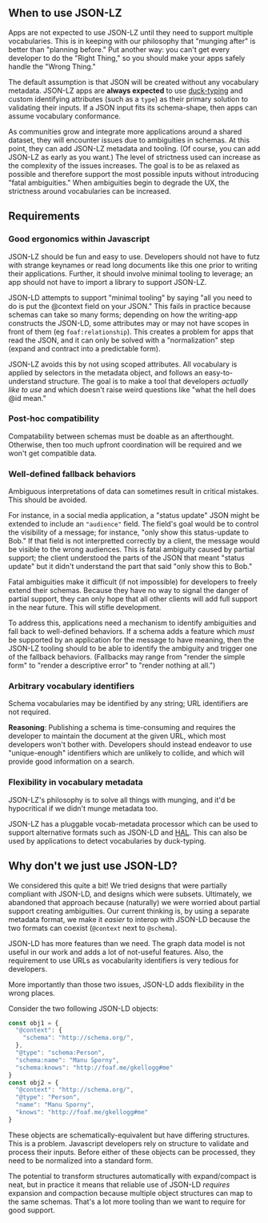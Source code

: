 
## When to use JSON-LZ

Apps are not expected to use JSON-LZ until they need to support multiple vocabularies. This is in keeping with our philosophy that "munging after" is better than "planning before." Put another way: you can't get every developer to do the "Right Thing," so you should make your apps safely handle the "Wrong Thing."

The default assumption is that JSON will be created without any vocabulary metadata. JSON-LZ apps are **always expected** to use [duck-typing](https://en.wikipedia.org/wiki/Duck_typing) and custom identifying attributes (such as a `type`) as their primary solution to validating their inputs. If a JSON input fits its schema-shape, then apps can assume vocabulary conformance.

As communities grow and integrate more applications around a shared dataset, they will encounter issues due to ambiguities in schemas. At this point, they can add JSON-LZ metadata and tooling. (Of course, you can add JSON-LZ as early as you want.) The level of strictness used can increase as the complexity of the issues increases. The goal is to be as relaxed as possible and therefore support the most possible inputs without introducing "fatal ambiguities." When ambiguities begin to degrade the UX, the strictness around vocabularies can be increased.


## Requirements

### Good ergonomics within Javascript

JSON-LZ should be fun and easy to use. Developers should not have to futz with strange keynames or read long documents like this one prior to writing their applications. Further, it should involve minimal tooling to leverage; an app should not have to import a library to support JSON-LZ.

JSON-LD attempts to support "minimal tooling" by saying "all you need to do is put the @context field on your JSON." This fails in practice because schemas can take so many forms; depending on how the writing-app constructs the JSON-LD, some attributes may or may not have scopes in front of them (eg `foaf:relationship`). This creates a problem for apps that read the JSON, and it can only be solved with a "normalization" step (expand and contract into a predictable form).

JSON-LZ avoids this by not using scoped attributes. All vocabulary is applied by selectors in the metadata object, and follows an easy-to-understand structure. The goal is to make a tool that developers *actually like to use* and which doesn't raise weird questions like "what the hell does @id mean."

### Post-hoc compatibility

Compatability between schemas must be doable as an afterthought. Otherwise, then too much upfront coordination will be required and we won't get compatible data.

### Well-defined fallback behaviors

Ambiguous interpretations of data can sometimes result in critical mistakes. This should be avoided.

For instance, in a social media application, a "status update" JSON might be extended to include an `"audience"` field. The field's goal would be to control the visibility of a message; for instance, "only show this status-update to Bob." If that field is not interpretted correctly by a client, the message would be visible to the wrong audiences. This is fatal ambiguity caused by partial support; the client understood the parts of the JSON that meant "status update" but it didn't understand the part that said "only show this to Bob."

Fatal ambiguities make it difficult (if not impossible) for developers to freely extend their schemas. Because they have no way to signal the danger of partial support, they can only hope that all other clients will add full support in the near future. This will stifle development.

To address this, applications need a mechanism to identify ambiguities and fall back to well-defined behaviors. If a schema adds a feature which *must* be supported by an application for the message to have meaning, then the JSON-LZ tooling should to be able to identify the ambiguity and trigger one of the fallback behaviors. (Fallbacks may range from "render the simple form" to "render a descriptive error" to "render nothing at all.")

### Arbitrary vocabulary identifiers

Schema vocabularies may be identified by any string; URL identifiers are not required.

**Reasoning**: Publishing a schema is time-consuming and requires the developer to maintain the document at the given URL, which most developers won't bother with. Developers should instead endeavor to use "unique-enough" identifiers which are unlikely to collide, and which will provide good information on a search.

### Flexibility in vocabulary metadata

JSON-LZ's philosophy is to solve all things with munging, and it'd be hypocritical if we didn't munge metadata too.

JSON-LZ has a pluggable vocab-metadata processor which can be used to support alternative formats such as JSON-LD and [HAL](http://stateless.co/hal_specification.html). This can also be used by applications to detect vocabularies by duck-typing.

## Why don't we just use JSON-LD?

We considered this quite a bit! We tried designs that were partially compliant with JSON-LD, and designs which were subsets. Ultimately, we abandoned that approach because (naturally) we were worried about partial support creating ambiguities. Our current thinking is, by using a separate metadata format, we make it *easier* to interop with JSON-LD because the two formats can coexist (`@context` next to `@schema`).

JSON-LD has more features than we need. The graph data model is not useful in our work and adds a lot of not-useful features. Also, the requirement to use URLs as vocabularity identifiers is very tedious for developers.

More importantly than those two issues, JSON-LD adds flexibility in the wrong places.

Consider the two following JSON-LD objects:

```js
const obj1 = {
  "@context": {
    "schema": "http://schema.org/",
  },
  "@type": "schema:Person",
  "schema:name": "Manu Sporny",
  "schema:knows": "http://foaf.me/gkellogg#me"
}
const obj2 = {
  "@context": "http://schema.org/",
  "@type": "Person",
  "name": "Manu Sporny",
  "knows": "http://foaf.me/gkellogg#me"
}
```

These objects are schematically-equivalent but have differing structures. This is a problem. Javascript developers rely on structure to validate and process their inputs. Before either of these objects can be processed, they need to be normalized into a standard form.

The potential to transform structures automatically with expand/compact is neat, but in practice it means that reliable use of JSON-LD *requires* expansion and compaction because multiple object structures can map to the same schemas. That's a lot more tooling than we want to require for good support.

